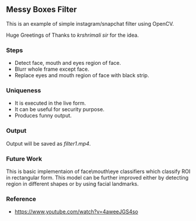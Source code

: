 ## **Messy Boxes Filter**

This is an example of simple instagram/snapchat filter using OpenCV.

Huge Greetings of Thanks to *krshrimali sir* for the idea.

### **Steps**

* Detect face, mouth and eyes region of face.
* Blurr whole frame except face.
* Replace eyes and mouth region of face with black strip.

### **Uniqueness**
* It is executed in the live form.
* It can be useful for security purpose.
* Produces funny output.

### **Output**

Output will be saved as *filter1.mp4*.

### **Future Work**

This is basic implementaion of face\mouth\eye classifiers which classify ROI in rectangular form. This model can be further improved either by detecting region in different shapes or by using facial landmarks.

### **Reference**

* https://www.youtube.com/watch?v=4aweeJGS4so
